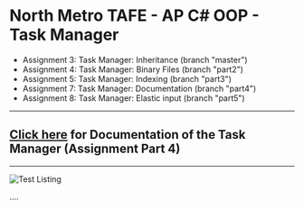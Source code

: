 # North Metro TAFE - AP C# OOP - Task Manager
- Assignment 3: Task Manager: Inheritance (branch "master")
- Assignment 4: Task Manager: Binary Files (branch "part2")
- Assignment 5: Task Manager: Indexing (branch "part3")
- Assignment 7: Task Manager: Documentation (branch "part4")
- Assignment 8: Task Manager: Elastic input (branch "part5")

---

## [Click here](https://johnau.github.io/ap-oop-asgmnt3-inheritance) for Documentation of the Task Manager (Assignment Part 4)

---

![Test Listing](https://github.com/johnau/ap-oop-asgmnt3-inheritance/blob/master/images/test_listing.png?raw=true)

....